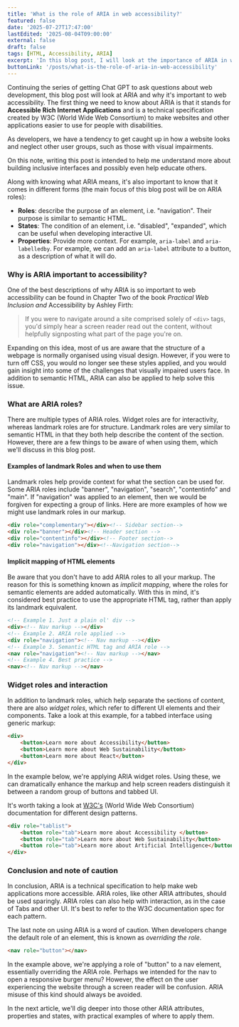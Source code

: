 ```yaml
---
title: 'What is the role of ARIA in web accessibility?'
featured: false
date: '2025-07-27T17:47:00'
lastEdited: '2025-08-04T09:00:00'
external: false
draft: false
tags: [HTML, Accessibility, ARIA]
excerpt: 'In this blog post, I will look at the importance of ARIA in web accessibility with a focus on ARIA roles.'
buttonLink: '/posts/what-is-the-role-of-aria-in-web-accessibility'
---
```


Continuing the series of getting Chat GPT to ask questions about web development, this blog post will look at ARIA and why it's important to web accessibility. The first thing we need to know about ARIA is that it stands for **Accessible Rich Internet Applications** and is a technical specification created by W3C (World Wide Web Consortium) to make websites and other applications easier to use for people with disabilities.

As developers, we have a tendency to get caught up in how a website looks and neglect other user groups, such as those with visual impairments. 

On this note, writing this post is intended to help me understand more about building inclusive interfaces and possibly even help educate others. 

Along with knowing what ARIA means, it's also important to know that it comes in different forms (the main focus of this blog post will be on ARIA roles): 

- **Roles**: describe the purpose of an element, i.e. "navigation". Their purpose is similar to semantic HTML. 
- **States**: The condition of an element, i.e. "disabled", "expanded", which can be useful when developing interactive UI. 
- **Properties**: Provide more context. For example, `aria-label` and `aria-labelledby`. For example, we can add an `aria-label` attribute to a button, as a description of what it will do. 

### Why is ARIA important to accessibility?

One of the best descriptions of why ARIA is so important to web accessibility can be found in Chapter Two of the book *Practical Web Inclusion and* Accessibility by Ashley Firth:

> If you were to navigate around a site comprised solely of `<div>` tags, you'd simply hear a screen reader read out the content, without helpfully signposting what part of the page you're on.

Expanding on this idea, most of us are aware that the structure of a webpage is normally organised using visual design. However, if you were to turn off CSS, you would no longer see these styles applied, and you would gain insight into some of the challenges that visually impaired users face. In addition to semantic HTML, ARIA can also be applied to help solve this issue. 

### What are ARIA roles?

There are multiple types of ARIA roles. Widget roles are for interactivity, whereas landmark roles are for structure. Landmark roles are very similar to semantic HTML in that they both help describe the content of the section. However, there are a few things to be aware of when using them, which we'll discuss in this blog post.  

#### Examples of landmark Roles and when to use them

Landmark roles help provide context for what the section can be used for. Some ARIA roles include "banner", "navigation", "search", "contentinfo" and "main". If "navigation" was applied to an element, then we would be forgiven for expecting a group of links. Here are more examples of how we might use landmark roles in our markup. 

```html
<div role="complementary"></div><!-- Sidebar section-->
<div role="banner"></div><!-- Header section -->
<div role="contentinfo"></div><!-- Footer section-->
<div role="navigation"></div><!--Navigation section-->
```

#### Implicit mapping of HTML elements

Be aware that you don't have to add ARIA roles to all your markup. The reason for this is something known as *implicit mapping*, where the roles for semantic elements are added automatically. With this in mind, it's considered best practice to use the appropriate HTML tag, rather than apply its landmark equivalent. 

```html
<!-- Example 1. Just a plain ol' div -->
<div><!-- Nav markup --></div>
<!-- Example 2. ARIA role applied -->
<div role="navigation"><!-- Nav markup --></div>
<!-- Example 3. Semantic HTML tag and ARIA role -->
<nav role="navigation"><!-- Nav markup --></nav>
<!-- Example 4. Best practice -->
<nav><!-- Nav markup --></nav>
```

### Widget roles and interaction

In addition to landmark roles, which help separate the sections of content, there are also *widget roles*, which refer to different UI elements and their components. Take a look at this example, for a tabbed interface using generic markup:

```html
<div>
	<button>Learn more about Accessibility</button>
	<button>Learn more about Web Sustainability</button>
	<button>Learn more about React</button>
</div>
```

In the example below, we're applying ARIA widget roles. Using these, we can dramatically enhance the markup and help screen readers distinguish it between a random group of buttons and tabbed UI. 

It's worth taking a look at [W3C's](https://www.w3.org/WAI/ARIA/apg/patterns/tabs/) (World Wide Web Consortium) documentation for different design patterns. 

```html
<div role="tablist">
	<button role="tab">Learn more about Accessibility </button>
	<button role="tab">Learn more about Web Sustainability</button>
	<button role="tab">Learn more about Artificial Intelligence</button>
</div>
```

### Conclusion and note of caution 

In conclusion, ARIA is a technical specification to help make web applications more accessible. ARIA roles, like other ARIA attributes, should be used sparingly. ARIA roles can also help with interaction, as in the case of Tabs and other UI. It's best to refer to the W3C documentation spec for each pattern.

The last note on using ARIA is a word of caution. When developers change the default role of an element, this is known as *overriding the role*. 

```html
<nav role="button"></nav>
```

In the example above, we're applying a role of "button" to a nav element, essentially overriding the ARIA role. Perhaps we intended for the nav to open a responsive burger menu? However, the effect on the user experiencing the website through a screen reader will be confusion. ARIA misuse of this kind should always be avoided. 

In the next article, we'll dig deeper into those other ARIA attributes, properties and states, with practical examples of where to apply them. 